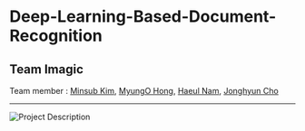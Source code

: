 # Deep-Learning-Based-Document-Recognition

## Team Imagic

Team member : [Minsub Kim](https://github.com/kazaina), [MyungO Hong](https://github.com/myungoh), [Haeul Nam](https://github.com/HaeUlNam), [Jonghyun Cho](https://github.com/jongja) 

----

![Project Description](https://user-images.githubusercontent.com/26040955/58451955-87f72a80-8150-11e9-8a64-81ac5b9eb00e.png)
